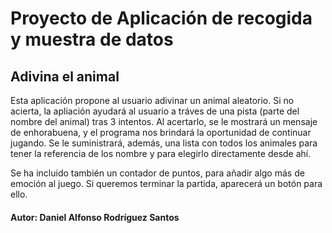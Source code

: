 # Proyecto de Aplicación de recogida y muestra de datos
## Adivina el animal
Esta aplicación propone al usuario adivinar un animal aleatorio. Si no acierta, la apliación ayudará al usuario a tráves de una pista (parte del nombre del animal) tras 3 intentos.
Al acertarlo, se le mostrará un mensaje de enhorabuena, y el programa nos brindará la oportunidad de continuar jugando.
Se le suministrará, además, una lista con todos los animales para tener la referencia de los nombre y para elegirlo directamente desde ahí.

Se ha incluido también un contador de puntos, para añadir algo más de emoción al juego. Si queremos terminar la partida, aparecerá un botón para ello.
#### Autor: Daniel Alfonso Rodríguez Santos
